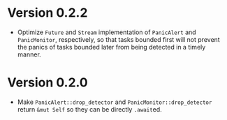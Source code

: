 # Version 0.2.2

- Optimize `Future` and `Stream` implementation of `PanicAlert` and `PanicMonitor`, respectively, so that tasks bounded 
  first will not prevent the panics of tasks bounded later from being detected in a timely manner. 


# Version 0.2.0

- Make `PanicAlert::drop_detector` and `PanicMonitor::drop_detector` return `&mut Self` so they can be directly
  `.await`ed.